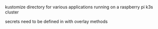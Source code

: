 
kustomize directory for various applications running on a raspberry pi k3s
cluster

secrets need to be defined in with overlay methods
